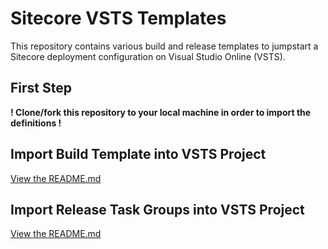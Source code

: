 # Sitecore VSTS Templates
This repository contains various build and release templates to jumpstart a Sitecore deployment configuration on Visual Studio Online (VSTS).

## First Step

**! Clone/fork this repository to your local machine in order to import the definitions !**

## Import Build Template into VSTS Project

[View the README.md](BuildTemplates/README.md)

## Import Release Task Groups into VSTS Project

[View the README.md](ReleaseTaskGroups/README.md)

